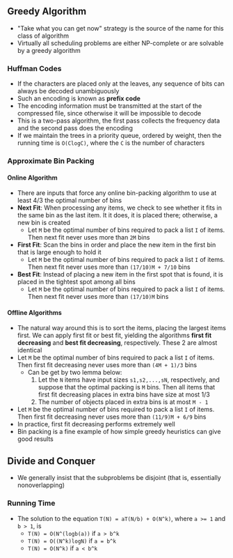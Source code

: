 ## Greedy Algorithm

- "Take what you can get now" strategy is the source of the name for this class of algorithm
- Virtually all scheduling problems are either NP-complete or are solvable by a greedy algorithm

### Huffman Codes

- If the characters are placed only at the leaves, any sequence of bits can always be decoded unambiguously
- Such an encoding is known as **prefix code**
- The encoding information must be transmitted at the start of the compressed file, since otherwise it will be impossible to decode
- This is a two-pass algorithm, the first pass collects the frequency data and the second pass does the encoding
- If we maintain the trees in a priority queue, ordered by weight, then the running time is `O(ClogC)`, where the `C` is the number of characters

### Approximate Bin Packing

#### Online Algorithm

- There are inputs that force any online bin-packing algorithm to use at least 4/3 the optimal number of bins
- **Next Fit**: When processing any items, we check to see whether it fits in the same bin as the last item. It it does, it is placed there; otherwise, a new bin is created
  - Let `M` be the optimal number of bins required to pack a list `I` of items. Then next fit never uses more than `2M` bins
- **First Fit**: Scan the bins in order and place the new item in the first bin that is large enough to hold it
  - Let `M` be the optimal number of bins required to pack a list `I` of items. Then next fit never uses more than `(17/10)M + 7/10` bins
- **Best Fit**: Instead of placing a new item in the first spot that is found, it is placed in the tightest spot among all bins
  - Let `M` be the optimal number of bins required to pack a list `I` of items. Then next fit never uses more than `(17/10)M` bins

#### Offline Algorithms

- The natural way around this is to sort the items, placing the largest items first. We can apply first fit or best fit, yielding the algorithms **first fit decreasing** and **best fit decreasing**, respectively. These 2 are almost identical
- Let `M` be the optimal number of bins required to pack a list `I` of items. Then first fit decreasing never uses more than `(4M + 1)/3` bins
  - Can be get by two lemma below:
    1. Let the `N` items have input sizes `s1,s2,...,sN`, respectively, and suppose that the optimal packing is `M` bins. Then all items that first fit decreasing places in extra bins have size at most 1/3
    2. The number of objects placed in extra bins is at most `M - 1`
- Let `M` be the optimal number of bins required to pack a list `I` of items. Then first fit decreasing never uses more than `(11/9)M + 6/9` bins
- In practice, first fit decreasing performs extremely well
- Bin packing is a fine example of how simple greedy heuristics can give good results

## Divide and Conquer

- We generally insist that the subproblems be disjoint (that is, essentially nonoverlapping)

### Running Time

- The solution to the equation `T(N) = aT(N/b) + O(N^k)`, where `a >= 1` and `b > 1`, is
  - `T(N) = O(N^(logb(a))` if `a > b^k`
  - `T(N) = O((N^k)logN)` if `a = b^k`
  - `T(N) = O(N^k)` if `a < b^k`